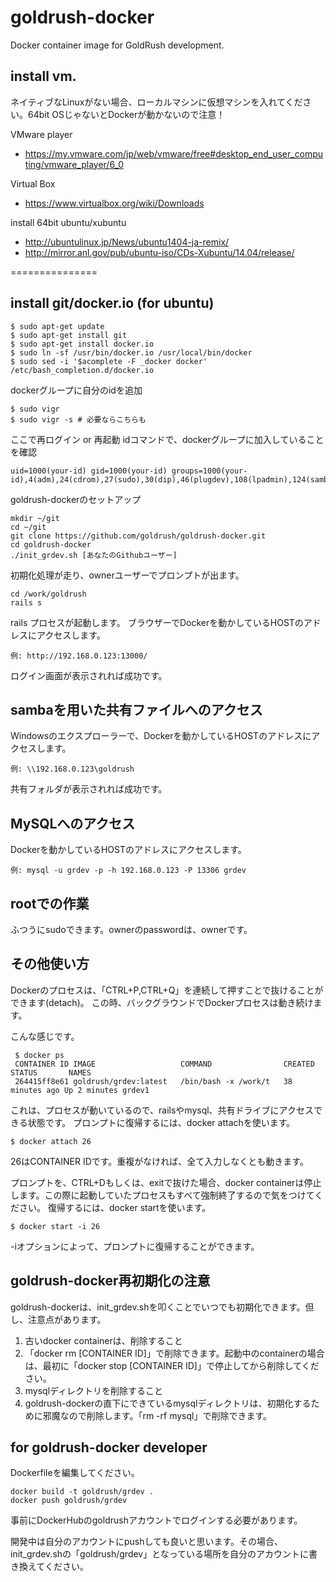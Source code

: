 goldrush-docker
===============

Docker container image for GoldRush development.

## install vm.

ネイティブなLinuxがない場合、ローカルマシンに仮想マシンを入れてください。64bit OSじゃないとDockerが動かないので注意！

VMware player
* https://my.vmware.com/jp/web/vmware/free#desktop_end_user_computing/vmware_player/6_0

Virtual Box
* https://www.virtualbox.org/wiki/Downloads

install 64bit ubuntu/xubuntu
* http://ubuntulinux.jp/News/ubuntu1404-ja-remix/
* http://mirror.anl.gov/pub/ubuntu-iso/CDs-Xubuntu/14.04/release/

===============

## install git/docker.io (for ubuntu)

    $ sudo apt-get update
    $ sudo apt-get install git
    $ sudo apt-get install docker.io
    $ sudo ln -sf /usr/bin/docker.io /usr/local/bin/docker
    $ sudo sed -i '$acomplete -F _docker docker' /etc/bash_completion.d/docker.io

dockerグループに自分のidを追加

    $ sudo vigr
    $ sudo vigr -s # 必要ならこちらも

ここで再ログイン or 再起動
idコマンドで、dockerグループに加入していることを確認

    uid=1000(your-id) gid=1000(your-id) groups=1000(your-id),4(adm),24(cdrom),27(sudo),30(dip),46(plugdev),108(lpadmin),124(sambashare),126(docker)

goldrush-dockerのセットアップ

    mkdir ~/git
    cd ~/git
    git clone https://github.com/goldrush/goldrush-docker.git
    cd goldrush-docker
    ./init_grdev.sh [あなたのGithubユーザー]

初期化処理が走り、ownerユーザーでプロンプトが出ます。

    cd /work/goldrush
    rails s

rails プロセスが起動します。
ブラウザーでDockerを動かしているHOSTのアドレスにアクセスします。

    例: http://192.168.0.123:13000/

ログイン画面が表示されれば成功です。

## sambaを用いた共有ファイルへのアクセス

Windowsのエクスプローラーで、Dockerを動かしているHOSTのアドレスにアクセスします。

    例: \\192.168.0.123\goldrush

共有フォルダが表示されれば成功です。

## MySQLへのアクセス

Dockerを動かしているHOSTのアドレスにアクセスします。

    例: mysql -u grdev -p -h 192.168.0.123 -P 13306 grdev


## rootでの作業

ふつうにsudoできます。ownerのpasswordは、ownerです。

## その他使い方

Dockerのプロセスは、「CTRL+P,CTRL+Q」を連続して押すことで抜けることができます(detach)。
この時、バックグラウンドでDockerプロセスは動き続けます。

こんな感じです。

     $ docker ps
     CONTAINER ID IMAGE                   COMMAND                CREATED        STATUS       NAMES
     264415ff8e61 goldrush/grdev:latest   /bin/bash -x /work/t   38 minutes ago Up 2 minutes grdev1

これは、プロセスが動いているので、railsやmysql、共有ドライブにアクセスできる状態です。
プロンプトに復帰するには、docker attachを使います。

    $ docker attach 26

26はCONTAINER IDです。重複がなければ、全て入力しなくとも動きます。

プロンプトを、CTRL+Dもしくは、exitで抜けた場合、docker containerは停止します。この際に起動していたプロセスもすべて強制終了するので気をつけてください。
復帰するには、docker startを使います。

    $ docker start -i 26

-iオプションによって、プロンプトに復帰することができます。

## goldrush-docker再初期化の注意

goldrush-dockerは、init_grdev.shを叩くことでいつでも初期化できます。但し、注意点があります。

1. 古いdocker containerは、削除すること
  1. 「docker rm [CONTAINER ID]」で削除できます。起動中のcontainerの場合は、最初に「docker stop [CONTAINER ID]」で停止してから削除してください。
1. mysqlディレクトリを削除すること
  1. goldrush-dockerの直下にできているmysqlディレクトリは、初期化するために邪魔なので削除します。「rm -rf mysql」で削除できます。


## for goldrush-docker developer

Dockerfileを編集してください。

    docker build -t goldrush/grdev .
    docker push goldrush/grdev

事前にDockerHubのgoldrushアカウントでログインする必要があります。

開発中は自分のアカウントにpushしても良いと思います。その場合、init_grdev.shの「goldrush/grdev」となっている場所を自分のアカウントに書き換えてください。




